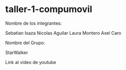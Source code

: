 # taller-1-compumovil

Nombre de los integrantes: 

Sebatian Isaza
Nicolas Aguilar
Laura Montero
Axel Caro

Nombre del Grupo:

StarWalker

Link al video de youtube
